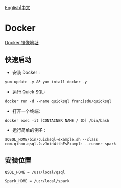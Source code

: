 [English](../../deployment/docker.md)|[中文](./docker.md)

# Docker

[Docker 镜像地址](https://hub.docker.com/r/francisdu/quicksql)

## 快速启动

- 安装 Docker :
 
```shell 
yum update -y && yum intall docker -y
```

- 运行 Quick SQL: 

```shell
docker run -d --name quicksql francisdu/quicksql
```

- 打开一个终端:
 
```shell
docker exec -it [CONTAINER NAME / ID] /bin/bash
```

- 运行简单的例子 :
 
```shell 
$QSQL_HOME/bin/quicksql-example.sh --class com.qihoo.qsql.CsvJoinWithEsExample --runner spark
``` 

## 安装位置

`QSQL_HOME = /usr/local/qsql`

`Spark_HOME = /usr/local/spark`